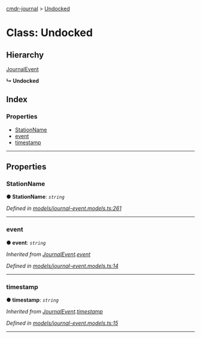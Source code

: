 [cmdr-journal](../README.md) > [Undocked](../classes/undocked.md)



# Class: Undocked

## Hierarchy


 [JournalEvent](journalevent.md)

**↳ Undocked**







## Index

### Properties

* [StationName](undocked.md#stationname)
* [event](undocked.md#event)
* [timestamp](undocked.md#timestamp)



---
## Properties
<a id="stationname"></a>

###  StationName

**●  StationName**:  *`string`* 

*Defined in [models/journal-event.models.ts:261](https://github.com/chrisbruford/cmdr-journal/blob/5b08b7d/src/models/journal-event.models.ts#L261)*





___

<a id="event"></a>

###  event

**●  event**:  *`string`* 

*Inherited from [JournalEvent](journalevent.md).[event](journalevent.md#event)*

*Defined in [models/journal-event.models.ts:14](https://github.com/chrisbruford/cmdr-journal/blob/5b08b7d/src/models/journal-event.models.ts#L14)*





___

<a id="timestamp"></a>

###  timestamp

**●  timestamp**:  *`string`* 

*Inherited from [JournalEvent](journalevent.md).[timestamp](journalevent.md#timestamp)*

*Defined in [models/journal-event.models.ts:15](https://github.com/chrisbruford/cmdr-journal/blob/5b08b7d/src/models/journal-event.models.ts#L15)*





___


